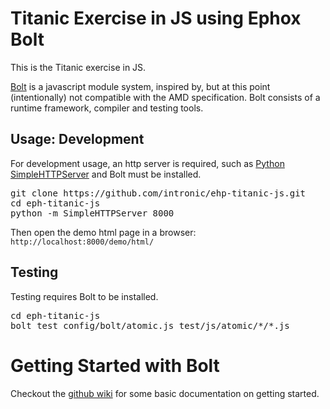 # Titanic Exercise in JS using Ephox Bolt 

This is the Titanic exercise in JS.

[Bolt](https://github.com/ephox/bolt) is a javascript module system, inspired by, but at this
point (intentionally) not compatible with the AMD specification.
Bolt consists of a runtime framework, compiler and testing tools.

## Usage: Development

For development usage, an http server is required, such as [Python SimpleHTTPServer](https://docs.python.org/2/library/simplehttpserver.html)
and Bolt must be installed.

<pre>
git clone https://github.com/intronic/ehp-titanic-js.git
cd eph-titanic-js
python -m SimpleHTTPServer 8000
</pre>

Then open the demo html page in a browser: ```http://localhost:8000/demo/html/```

## Testing

Testing requires Bolt to be installed.

<pre>
cd eph-titanic-js
bolt test config/bolt/atomic.js test/js/atomic/*/*.js
</pre>


# Getting Started with Bolt

Checkout the [github wiki](https://github.com/ephox/bolt/wiki/Home) for some basic documentation on getting started.